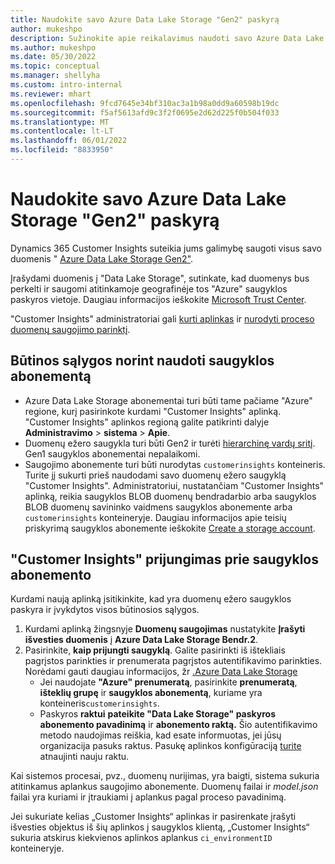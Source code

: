 ```yaml
---
title: Naudokite savo Azure Data Lake Storage "Gen2" paskyrą
author: mukeshpo
description: Sužinokite apie reikalavimus naudoti savo Azure Data Lake Storage abonementą "Customer Insights" duomenims saugoti.
ms.author: mukeshpo
ms.date: 05/30/2022
ms.topic: conceptual
ms.manager: shellyha
ms.custom: intro-internal
ms.reviewer: mhart
ms.openlocfilehash: 9fcd7645e34bf310ac3a1b98a0dd9a60598b19dc
ms.sourcegitcommit: f5af5613afd9c3f2f0695e2d62d225f0b504f033
ms.translationtype: MT
ms.contentlocale: lt-LT
ms.lasthandoff: 06/01/2022
ms.locfileid: "8833950"
---
```

# <a name="use-your-own-azure-data-lake-storage-gen2-account"></a>Naudokite savo Azure Data Lake Storage "Gen2" paskyrą

Dynamics 365 Customer Insights suteikia jums galimybę saugoti visus savo duomenis " [Azure Data Lake Storage Gen2"](/azure/storage/blobs/data-lake-storage-introduction).

Įrašydami duomenis į "Data Lake Storage", sutinkate, kad duomenys bus perkelti ir saugomi atitinkamoje geografinėje tos "Azure" saugyklos paskyros vietoje. Daugiau informacijos ieškokite [Microsoft Trust Center](https://www.microsoft.com/trust-center).

"Customer Insights" administratoriai gali [kurti aplinkas](create-environment.md) ir [nurodyti proceso duomenų saugojimo parinktį](create-environment.md#step-2-configure-data-storage).

## <a name="prerequisites-to-use-your-storage-account"></a>Būtinos sąlygos norint naudoti saugyklos abonementą

- Azure Data Lake Storage abonementai turi būti tame pačiame "Azure" regione, kurį pasirinkote kurdami "Customer Insights" aplinką. "Customer Insights" aplinkos regioną galite patikrinti dalyje **Administravimo** > **sistema** > **Apie**.
- Duomenų ežero saugykla turi būti Gen2 ir turėti [hierarchinę vardų sritį](/azure/storage/blobs/create-data-lake-storage-account). Gen1 saugyklos abonementai nepalaikomi.
- Saugojimo abonemente turi būti nurodytas `customerinsights` konteineris. Turite jį sukurti prieš naudodami savo duomenų ežero saugyklą "Customer Insights". Administratoriui, nustatančiam "Customer Insights" aplinką, reikia saugyklos BLOB duomenų bendradarbio arba saugyklos BLOB duomenų savininko vaidmens saugyklos abonemente arba `customerinsights` konteineryje. Daugiau informacijos apie teisių priskyrimą saugyklos abonemente ieškokite [Create a storage account](/azure/storage/common/storage-account-create?toc=%2Fazure%2Fstorage%2Fblobs%2Ftoc.json&tabs=azure-portal).

## <a name="connect-customer-insights-with-your-storage-account"></a>"Customer Insights" prijungimas prie saugyklos abonemento

Kurdami naują aplinką įsitikinkite, kad yra duomenų ežero saugyklos paskyra ir įvykdytos visos būtinosios sąlygos.

1. Kurdami aplinką žingsnyje **Duomenų saugojimas** nustatykite **Įrašyti išvesties duomenis** į **Azure Data Lake Storage Bendr.2**.
1. Pasirinkite, **kaip prijungti saugyklą**. Galite pasirinkti iš ištekliais pagrįstos parinkties ir prenumerata pagrįstos autentifikavimo parinkties. Norėdami gauti daugiau informacijos, žr [.Azure Data Lake Storage](connect-service-principal.md)
   - Jei naudojate **"Azure" prenumeratą**, pasirinkite **prenumeratą**, **išteklių grupę** ir **saugyklos abonementą**, kuriame yra konteineris`customerinsights`.
   - Paskyros **raktui** **pateikite "Data Lake Storage" paskyros abonemento pavadinimą** ir **abonemento raktą.** Šio autentifikavimo metodo naudojimas reiškia, kad esate informuotas, jei jūsų organizacija pasuks raktus. Pasukę aplinkos konfigūraciją [turite](manage-environments.md#edit-an-existing-environment) atnaujinti nauju raktu.

Kai sistemos procesai, pvz., duomenų nurijimas, yra baigti, sistema sukuria atitinkamus aplankus saugojimo abonemente. Duomenų failai ir *model.json* failai yra kuriami ir įtraukiami į aplankus pagal proceso pavadinimą.

Jei sukuriate kelias „Customer Insights“ aplinkas ir pasirenkate įrašyti išvesties objektus iš šių aplinkos į saugyklos klientą, „Customer Insights“ sukuria atskirus kiekvienos aplinkos aplankus `ci_environmentID` konteineryje.

